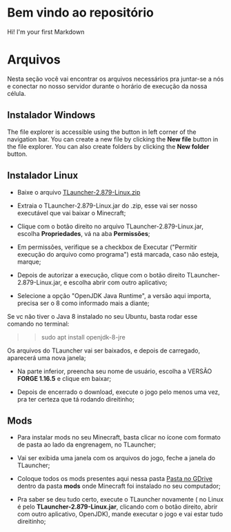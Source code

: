 # Bem vindo ao repositório

Hi! I'm your first Markdown


# Arquivos

Nesta seção você vai encontrar os arquivos necessários pra juntar-se a nós e conectar no nosso servidor durante o horário de execução da nossa célula.

## Instalador Windows

The file explorer is accessible using the button in left corner of the navigation bar. You can create a new file by clicking the **New file** button in the file explorer. You can also create folders by clicking the **New folder** button.

## Instalador Linux
- Baixe o arquivo [TLauncher-2.879-Linux.zip](http://) 

- Extraia o TLauncher-2.879-Linux.jar do .zip, esse vai ser nosso executável que vai baixar o Minecraft;

- Clique com o botão direito no arquivo TLauncher-2.879-Linux.jar, escolha **Propriedades**, vá na aba **Permissões**;
- Em permissões, verifique se a checkbox de Executar ("Permitir execução do arquivo como programa") está marcada, caso não esteja, marque;

- Depois de autorizar a execução, clique com o botão direito TLauncher-2.879-Linux.jar, e escolha abrir com outro aplicativo;
- Selecione a opção "OpenJDK Java Runtime", a versão aqui importa, precisa ser o 8 como informado mais a diante;

Se vc não tiver o Java 8 instalado no seu Ubuntu, basta rodar esse comando no terminal:
>>sudo apt install openjdk-8-jre

Os arquivos do TLauncher vai ser baixados, e depois de carregado, aparecerá uma nova janela;
- Na parte inferior, preencha seu nome de usuário, escolha a VERSÃO **FORGE 1.16.5** e clique em baixar;

- Depois de encerrado o download, execute o jogo pelo menos uma vez, pra ter certeza que tá rodando direitinho;

## Mods

- Para instalar mods no seu Minecraft, basta clicar no ícone com formato de pasta ao lado da engrenagem, no TLauncher;

- Vai ser exibida uma janela com os arquivos do jogo, feche a janela do TLauncher;

- Coloque todos os mods presentes aqui nessa pasta [Pasta no GDrive](https://drive.google.com/drive/folders/1mINdHlljwTyUkPIcwzLjkS7qWT51t3eZ?usp=sharing) dentro da pasta **mods** onde Minecraft foi instalado no seu computador;

- Pra saber se deu tudo certo, execute o TLauncher novamente ( no Linux é pelo **TLauncher-2.879-Linux.jar**, clicando com o botão direito, abrir com outro aplicativo, OpenJDK), mande executar o jogo e vai estar tudo direitinho;
